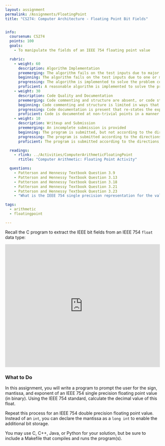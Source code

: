 ```yaml
---
layout: assignment
permalink: /Assignments/FloatingPoint
title: "CS274: Computer Architecture - Floating Point Bit Fields"


info:
  coursenum: CS274
  points: 100
  goals:
    - To manipulate the fields of an IEEE 754 floating point value

  rubric:
    - weight: 60
      description: Algorithm Implementation
      preemerging: The algorithm fails on the test inputs due to major issues, or the program fails to compile and/or run
      beginning: The algorithm fails on the test inputs due to one or more minor issues
      progressing: The algorithm is implemented to solve the problem correctly according to given test inputs, but would fail if executed in a general case due to a minor issue or omission in the algorithm design or implementation, including a Makefile
      proficient: A reasonable algorithm is implemented to solve the problem which correctly solves the problem according to the given test inputs, and would be reasonably expected to solve the problem in the general case
    - weight: 30
      description: Code Quality and Documentation
      preemerging: Code commenting and structure are absent, or code structure departs significantly from best practice, and/or the code departs significantly from the style guide
      beginning: Code commenting and structure is limited in ways that reduce the readability of the program, and/or there are minor departures from the style guide
      progressing: Code documentation is present that re-states the explicit code definitions, and/or code is written that mostly adheres to the style guide
      proficient: Code is documented at non-trivial points in a manner that enhances the readability of the program, and code is written according to the style guide
    - weight: 10
      description: Writeup and Submission
      preemerging: An incomplete submission is provided
      beginning: The program is submitted, but not according to the directions in one or more ways (for example, because it is lacking a readme writeup)
      progressing: The program is submitted according to the directions with a minor omission or correction needed, and with at least superficial responses to the bolded questions throughout
      proficient: The program is submitted according to the directions, including a readme writeup describing the solution, and thoughtful answers to the bolded or textbook questions throughout

  readings:
    - rlink: ../Activities/ComputerArithmeticFloatingPoint
      rtitle: "Computer Arithmetic: Floating Point Activity"

  questions:
    - Patterson and Hennessy Textbook Question 3.9
    - Patterson and Hennessy Textbook Question 3.13
    - Patterson and Hennessy Textbook Question 3.18
    - Patterson and Hennessy Textbook Question 3.21
    - Patterson and Hennessy Textbook Question 3.23
    - "What is the IEEE 754 single precision representation for the value 0.1?  What is the actual value of this binary representation?"

tags:
  - arithmetic
  - floatingpoint

---
```


Recall the C program to extract the IEEE bit fields from an IEEE 754 `float` data type:

<iframe height="400px" width="100%" src="https://repl.it/@BillJr99/FloatingPointStandard?lite=true" scrolling="no" frameborder="no" allowtransparency="true" allowfullscreen="true" sandbox="allow-forms allow-pointer-lock allow-popups allow-same-origin allow-scripts allow-modals"></iframe> 

### What to Do

In this assignment, you will write a program to prompt the user for the sign, mantissa, and exponent of an IEEE 754 single precision floating point value (in binary).  Using the IEEE 754 standard, calculate the decimal value of this float.

Repeat this process for an IEEE 754 double precision floating point value.  Instead of an `int`, you can declare the mantissa as a `long int` to enable the additional bit storage.

You may use C, C++, Java, or Python for your solution, but be sure to include a Makefile that compiles and runs the program(s).
